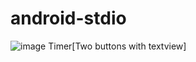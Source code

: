 # android-stdio
![image](https://user-images.githubusercontent.com/104271185/200332520-27635505-d6f6-438d-b771-f1e42b1a45d8.png)
Timer[Two buttons with textview]
